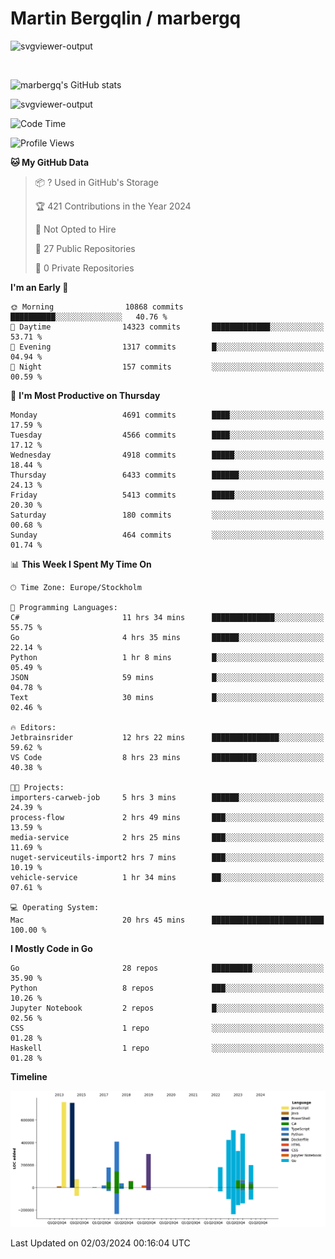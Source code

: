 # Martin Bergqlin / marbergq

![svgviewer-output](https://user-images.githubusercontent.com/2405410/206014777-22d41ecb-c24f-421d-b7d9-bba2cb5bb0de.svg)

<br>

<!--- [![Martin's Week](https://github-readme-stats.vercel.app/api/wakatime?username=marbergq&theme=dark)](https://github.com/anuraghazra/github-readme-stats) -->

![marbergq's GitHub stats](https://github-readme-stats.vercel.app/api?username=marbergq&count_private=true&show_icons=true)

![svgviewer-output](https://wakatime.com/badge/user/3f0a2069-6683-4e19-9a4a-7d21ea815067.svg)

<!--START_SECTION:waka-->
![Code Time](http://img.shields.io/badge/Code%20Time-3%2C791%20hrs%2030%20mins-blue)

![Profile Views](http://img.shields.io/badge/Profile%20Views-0-blue)

**🐱 My GitHub Data** 

> 📦 ? Used in GitHub's Storage 
 > 
> 🏆 421 Contributions in the Year 2024
 > 
> 🚫 Not Opted to Hire
 > 
> 📜 27 Public Repositories 
 > 
> 🔑 0 Private Repositories 
 > 
**I'm an Early 🐤** 

```text
🌞 Morning                10868 commits       ██████████░░░░░░░░░░░░░░░   40.76 % 
🌆 Daytime                14323 commits       █████████████░░░░░░░░░░░░   53.71 % 
🌃 Evening                1317 commits        █░░░░░░░░░░░░░░░░░░░░░░░░   04.94 % 
🌙 Night                  157 commits         ░░░░░░░░░░░░░░░░░░░░░░░░░   00.59 % 
```
📅 **I'm Most Productive on Thursday** 

```text
Monday                   4691 commits        ████░░░░░░░░░░░░░░░░░░░░░   17.59 % 
Tuesday                  4566 commits        ████░░░░░░░░░░░░░░░░░░░░░   17.12 % 
Wednesday                4918 commits        █████░░░░░░░░░░░░░░░░░░░░   18.44 % 
Thursday                 6433 commits        ██████░░░░░░░░░░░░░░░░░░░   24.13 % 
Friday                   5413 commits        █████░░░░░░░░░░░░░░░░░░░░   20.30 % 
Saturday                 180 commits         ░░░░░░░░░░░░░░░░░░░░░░░░░   00.68 % 
Sunday                   464 commits         ░░░░░░░░░░░░░░░░░░░░░░░░░   01.74 % 
```


📊 **This Week I Spent My Time On** 

```text
🕑︎ Time Zone: Europe/Stockholm

💬 Programming Languages: 
C#                       11 hrs 34 mins      ██████████████░░░░░░░░░░░   55.75 % 
Go                       4 hrs 35 mins       ██████░░░░░░░░░░░░░░░░░░░   22.14 % 
Python                   1 hr 8 mins         █░░░░░░░░░░░░░░░░░░░░░░░░   05.49 % 
JSON                     59 mins             █░░░░░░░░░░░░░░░░░░░░░░░░   04.78 % 
Text                     30 mins             █░░░░░░░░░░░░░░░░░░░░░░░░   02.46 % 

🔥 Editors: 
Jetbrainsrider           12 hrs 22 mins      ███████████████░░░░░░░░░░   59.62 % 
VS Code                  8 hrs 23 mins       ██████████░░░░░░░░░░░░░░░   40.38 % 

🐱‍💻 Projects: 
importers-carweb-job     5 hrs 3 mins        ██████░░░░░░░░░░░░░░░░░░░   24.39 % 
process-flow             2 hrs 49 mins       ███░░░░░░░░░░░░░░░░░░░░░░   13.59 % 
media-service            2 hrs 25 mins       ███░░░░░░░░░░░░░░░░░░░░░░   11.69 % 
nuget-serviceutils-import2 hrs 7 mins        ███░░░░░░░░░░░░░░░░░░░░░░   10.19 % 
vehicle-service          1 hr 34 mins        ██░░░░░░░░░░░░░░░░░░░░░░░   07.61 % 

💻 Operating System: 
Mac                      20 hrs 45 mins      █████████████████████████   100.00 % 
```

**I Mostly Code in Go** 

```text
Go                       28 repos            █████████░░░░░░░░░░░░░░░░   35.90 % 
Python                   8 repos             ███░░░░░░░░░░░░░░░░░░░░░░   10.26 % 
Jupyter Notebook         2 repos             █░░░░░░░░░░░░░░░░░░░░░░░░   02.56 % 
CSS                      1 repo              ░░░░░░░░░░░░░░░░░░░░░░░░░   01.28 % 
Haskell                  1 repo              ░░░░░░░░░░░░░░░░░░░░░░░░░   01.28 % 
```



**Timeline**

![Lines of Code chart](https://raw.githubusercontent.com/marbergq/marbergq/main/assets/bar_graph.png)


 Last Updated on 02/03/2024 00:16:04 UTC
<!--END_SECTION:waka-->

